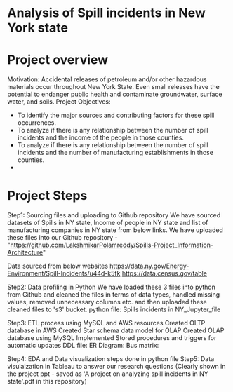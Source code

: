 # Analysis of Spill incidents in New York state

# Project overview
Motivation: Accidental releases of petroleum and/or other hazardous materials occur throughout New York State. Even small releases have the potential to endanger public health and contaminate groundwater, surface water, and soils.
Project Objectives:
- To identify the major sources and contributing factors for these spill occurrences.
- To analyze if there is any relationship between the number of spill incidents and the income of the people in those counties.
- To analyze if there is any relationship between the number of spill incidents and the number of manufacturing establishments in those counties.
- 
# Project Steps
Step1: Sourcing files and uploading to Github repository
We have sourced datasets of Spills in NY state, Income of people in NY state and list of manufacturing companies in NY state from below links. We have uploaded these files into our Github repository - "https://github.com/LakshmikarPolamreddy/Spills-Project_Information-Architecture"

Data sourced from below websites
https://data.ny.gov/Energy-Environment/Spill-Incidents/u44d-k5fk
https://data.census.gov/table

Step2: Data profiling in Python
We have loaded these 3 files into python from Github and cleaned the files in terms of data types, handled missing values, removed unnecessary columns etc. and then uploaded these cleaned files to 's3' bucket.
python file: Spills incidents in NY_Jupyter_file

Step3: ETL process using MySQL and AWS resources
Created OLTP database in AWS
Created Star schema data model for OLAP
Created OLAP database using MySQL
Implemented Stored procedures and triggers for automatic updates
DDL file:
ER Diagram:
Bus matrix: 

Step4: EDA and Data visualization steps done in python file
Step5: Data visulaization in Tableau to answer our research questions (Clearly shown in the project ppt - saved as 'A project on analyzing spill incidents in NY state'.pdf in this repository)

